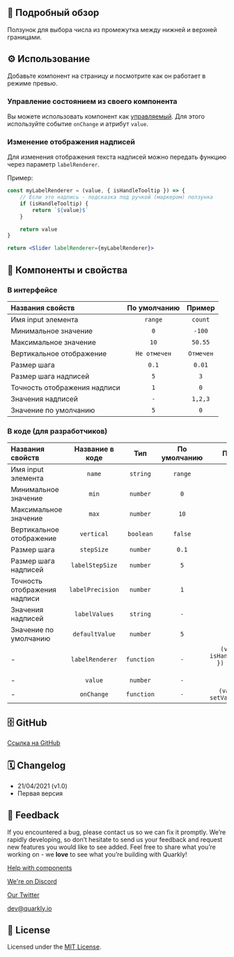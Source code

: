## 📖 Подробный обзор

Ползунок для выбора числа из промежутка между нижней и верхней границами.

## ⚙️ Использование

Добавьте компонент на страницу и посмотрите как он работает в режиме превью.

### Управление состоянием из своего компонента

Вы можете использовать компонент как [управляемый](https://ru.reactjs.org/docs/forms.html#controlled-components). Для этого используйте событие `onChange` и атрибут `value`.

### Изменение отображения надписей

Для изменения отображения текста надписей можно передать функцию через параметр `labelRenderer`.

Пример:

```jsx
const myLabelRenderer = (value, { isHandleTooltip }) => {
    // Если это надпись - подсказка под ручкой (маркером) ползунка
    if (isHandleTooltip) {
        return `${value}$`
    }

    return value
}

return <Slider labelRenderer={myLabelRenderer}>
```

## 🧩 Компоненты и свойства

### В интерфейсе

| Названия свойств             | По умолчанию |  Пример   |
| :--------------------------- | :----------: | :-------: |
| Имя input элемента           |   `range`    |  `count`  |
| Минимальное значение         |     `0`      |  `-100`   |
| Максимальное значение        |     `10`     |  `50.55`  |
| Вертикальное отображение     | `Не отмечен` | `Отмечен` |
| Размер шага                  |    `0.1`     |  `0.01`   |
| Размер шага надписей         |     `5`      |    `3`    |
| Точность отображения надписи |     `1`      |    `0`    |
| Значения надписей            |     `-`      |  `1,2,3`  |
| Значение по умолчанию        |     `5`      |    `0`    |

### В коде (для разработчиков)

| Названия свойств             | Название в коде  |    Тип     | По умолчанию |                    Пример                     |
| :--------------------------- | :--------------: | :--------: | :----------: | :-------------------------------------------: |
| Имя input элемента           |      `name`      |  `string`  |   `range`    |                    `count`                    |
| Минимальное значение         |      `min`       |  `number`  |     `0`      |                    `-100`                     |
| Максимальное значение        |      `max`       |  `number`  |     `10`     |                    `50.55`                    |
| Вертикальное отображение     |    `vertical`    | `boolean`  |   `false`    |                    `true`                     |
| Размер шага                  |    `stepSize`    |  `number`  |    `0.1`     |                    `0.01`                     |
| Размер шага надписей         | `labelStepSize`  |  `number`  |     `5`      |                      `3`                      |
| Точность отображения надписи | `labelPrecision` |  `number`  |     `1`      |                      `0`                      |
| Значения надписей            |  `labelValues`   |  `string`  |     `-`      |                    `1,2,3`                    |
| Значение по умолчанию        |  `defaultValue`  |  `number`  |     `5`      |                    `0.05`                     |
| -                            | `labelRenderer`  | `function` |     `-`      | `(value, { isHandleTooltip }) => '$' + value` |
| -                            |     `value`      |  `number`  |     `-`      |                      `5`                      |
| -                            |    `onChange`    | `function` |     `-`      |         `(value) => setValue(value)`          |

## 🗄 GitHub

[Ссылка на GitHub](https://github.com/quarkly/community-kit/blob/master/src/Slider)

## 🗓 Changelog

-   21/04/2021 (v1.0)
-   Первая версия

## 📮 Feedback

If you encountered a bug, please contact us so we can fix it promptly. We’re rapidly developing, so don’t hesitate to send us your feedback and request new features you would like to see added. Feel free to share what you’re working on - we **love** to see what you’re building with Quarkly!

[Help with components](https://community.quarkly.io/c/requests/11)

[We're on Discord](https://discord.gg/f9KhSMGX)

[Our Twitter](https://twitter.com/quarklyapp)

[dev@quarkly.io](mailto:dev@quarkly.io)

## 📝 License

Licensed under the [MIT License](https://raw.githubusercontent.com/quarkly/community-kit/master/LICENSE).
